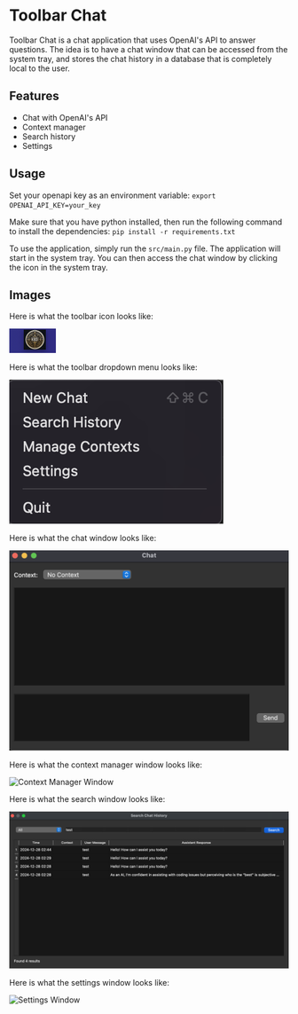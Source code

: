 # Toolbar Chat

Toolbar Chat is a chat application that uses OpenAI's API to answer questions. The idea is to have a chat window that can be accessed from the system tray, and stores the chat history in a database that is completely local to the user.

## Features

- Chat with OpenAI's API
- Context manager
- Search history
- Settings

## Usage

Set your openapi key as an environment variable:
`export OPENAI_API_KEY=your_key`

Make sure that you have python installed, then run the following command to install the dependencies:
`pip install -r requirements.txt`

To use the application, simply run the `src/main.py` file. The application will start in the system tray. You can then access the chat window by clicking the icon in the system tray.

## Images

Here is what the toolbar icon looks like:

![Toolbar Icon](assets/toolbar_icon.png)

Here is what the toolbar dropdown menu looks like:

![Toolbar Dropdown Menu](assets/toolbar_dropdown.png)

Here is what the chat window looks like:

![Chat Window](assets/chat_window.png)

Here is what the context manager window looks like:

![Context Manager Window](assets/context_manager_window.png)

Here is what the search window looks like:

![Search Window](assets/search_history.png)

Here is what the settings window looks like:

![Settings Window](assets/settings_window.png)
